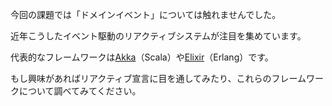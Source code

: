 今回の課題では「ドメインイベント」については触れませんでした。

近年こうしたイベント駆動のリアクティブシステムが注目を集めています。

代表的なフレームワークは[Akka](https://akka.io/)（Scala）や[Elixir](https://elixir-lang.org/)（Erlang）です。

もし興味があればリアクティブ宣言に目を通してみたり、これらのフレームワークについて調べてみてください。

